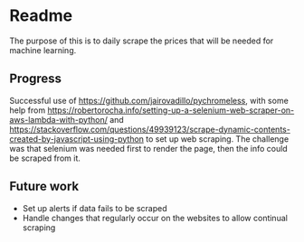 # Readme

The purpose of this is to daily scrape the prices that will be needed for machine learning.

## Progress

Successful use of https://github.com/jairovadillo/pychromeless, with some help from https://robertorocha.info/setting-up-a-selenium-web-scraper-on-aws-lambda-with-python/ and https://stackoverflow.com/questions/49939123/scrape-dynamic-contents-created-by-javascript-using-python to set up web scraping. The challenge was that selenium was needed first to render the page, then the info could be scraped from it.

## Future work

* Set up alerts if data fails to be scraped
* Handle changes that regularly occur on the websites to allow continual scraping